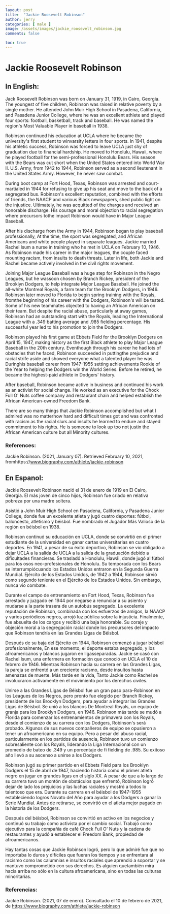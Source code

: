 ```yaml
---
layout: post
title:  "Jackie Roosevelt Robinson"
author: jerry
categories: [ male ]
image: /assets/images/jackie_roosevelt_robinson.jpg
comments: false

toc: true
---
```

<!-- English Section -->
# Jackie Roosevelt Robinson

## In English:
Jack Roosevelt Robinson was born on January 31, 1919, in Cairo, Georgia. The youngest of five children, Robinson was raised in relative poverty by a single mother. He attended John Muir High School in Pasadena, California, and Pasadena Junior College, where he was an excellent athlete and played four sports: football, basketball, track and baseball. He was named the region's Most Valuable Player in baseball in 1938.

Robinson continued his education at UCLA where he became the university's first student to winvarsity letters in four sports. In 1941, despite his athletic success, Robinson was forced to leave UCLA just shy of graduation due to financial hardship. He moved to Honolulu, Hawaii, where he played football for the semi-professional Honolulu Bears. His season with the Bears was cut short when the United States entered into World War II. U.S. Army, from 1942 to 1944, Robinson served as a second lieutenant in the United States Army. However, he never saw combat. 

During boot camp at Fort Hood, Texas, Robinson was arrested and court-martialed in 1944 for refusing to give up his seat and move to the back of a segregated bus. Robinson's excellent reputation, combined with the efforts of friends, the NAACP and various Black newspapers, shed public light on the injustice. Ultimately, he was acquitted of the charges and received an honorable discharge. His courage and moral objection to racial segregation where precursors tothe impact Robinson would have in Major League Baseball.

After his discharge from the Army in 1944, Robinson began to play baseball professionally, At the time, the sport was segregated, and African Americans and white people played in separate leagues. Jackie married Rachel Isum a nurse in training who he met in UCLA on February 10, 1946. As Robinson made his career in the major leagues, the couple faced mounting racism, from insults to death threats. Later in life, both Jackie and Rachel became actively involved in the civil rights movement.

Joining Major League Baseball was a huge step for Robinson in the Negro Leagues, but he wassoon chosen by Branch Rickey, president of the Brooklyn Dodgers, to help integrate Major League Baseball. He joined the all-white Montreal Royals, a farm team for the Brooklyn Dodgers, in 1946. Robinson later moved to Florida to begin spring training with the Royals, fromthe beginning of his career with the Dodgers, Robinson's will be tested. Some of his new teammates objected to having an African American on their team. But despite the racial abuse, particularly at away games, Robinson had an outstanding start with the Royals, leading the International League with a .349 batting average and .985 fielding percentage. His successful year led to his promotion to join the Dodgers.

Robinson played his first game at Ebbets Field for the Brooklyn Dodgers on April 15, 1947, making history as the first Black athlete to play Major League Baseball in the 20th century. Eventhough through his career he had lots of obstacles that he faced, Robinson succeeded in puttingthe prejudice and racial strife aside and showed everyone what a talented player he was. Duringhis baseball career from 1947-1955 setting achievements Rookie of the Year to helping the Dodgers win the World Series. Before he retired, he became the highest-paid athlete in Dodgers' history. 

After baseball, Robinson became active in business and continued his work as an activist for social change. He worked as an executive for the Chock Full O' Nuts coffee company and restaurant chain and helped establish the African American-owned Freedom Bank. 

There are so many things that Jackie Robinson accomplished but what I admired was no matterhow hard and difficult times got and was confronted with racism as the racial slurs and insults he learned to endure and stayed commitment to his rights. He is someone to look up too not justin the African American culture but all Minority cultures.

### References:
Jackie Robinson. (2021, January 07). Retrieved February 10, 2021, fromhttps://www.biography.com/athlete/jackie-robinson

<!-- Spanish Section -->
## En Espanol:
Jackie Roosevelt Robinson nació el 31 de enero de 1919 en El Cairo, Georgia. El más joven de cinco hijos, Robinson fue criado en relativa pobreza por una madre soltera.

Asistió a John Muir High School en Pasadena, California, y Pasadena Junior College, donde fue un excelente atleta y jugó cuatro deportes: fútbol, baloncesto, atletismo y béisbol. Fue nombrado el Jugador Más Valioso de la región en béisbol en 1938.

Robinson continuó su educación en UCLA, donde se convirtió en el primer estudiante de la universidad en ganar cartas universitarias en cuatro deportes. En 1941, a pesar de su éxito deportivo, Robinson se vio obligado a dejar UCLA a la salida de UCLA a la salida de la graduación debido a dificultades financieras. Se trasladó a Honolulu, Hawái, donde jugó al fútbol para los osos neo-profesionales de Honolulu. Su temporada con los Bears se interrumpiócuando los Estados Unidos entraron en la Segunda Guerra Mundial. Ejército de los Estados Unidos, de 1942 a 1944, Robinson sirvió como segundo teniente en el Ejército de los Estados Unidos. Sin embargo, nunca vio combate. 

Durante el campo de entrenamiento en Fort Hood, Texas, Robinson fue arrestado y juzgado en 1944 por negarse a renunciar a su asiento y mudarse a la parte trasera de un autobús segregado. La excelente reputación de Robinson, combinada con los esfuerzos de amigos, la NAACP y varios periódicos negros, arrojó luz pública sobre la injusticia. Finalmente, fue absuelta de los cargos y recibió una baja honorable. Su coraje y objeción moral a la segregación racial donde los precursores del impacto que Robinson tendría en las Grandes Ligas de Béisbol.

Después de su baja del Ejército en 1944, Robinson comenzó a jugar béisbol profesionalmente, En ese momento, el deporte estaba segregado, y los afroamericanos y blancos jugaron en ligasseparadas. Jackie se casó con Rachel Isum, una enfermera en formación que conoció en UCLA el 10 de febrero de 1946. Mientras Robinson hacía su carrera en las Grandes Ligas, la pareja se enfrentó a un creciente racismo, desde insultos hasta amenazas de muerte. Más tarde en la vida, Tanto Jackie como Rachel se involucraron activamente en el movimiento por los derechos civiles.

Unirse a las Grandes Ligas de Béisbol fue un gran paso para-Robinson en los Leagues de los Negros, pero pronto fue elegido por Branch Rickey, presidente de los Brooklyn Dodgers, para ayudar a integrar las Grandes Ligas de Béisbol. Se unió a los blancos De Montreal Royals, un equipo de granja para los Brooklyn Dodgers, en 1946. Robinson más tarde se mudó a Florida para comenzar los entrenamientos de primavera con los Royals, desde el comienzo de su carrera con los Dodgers, Robinson's será probado. Algunos de sus nuevos compañeros de equipo se opusieron a tener un afroamericano en su equipo. Pero a pesar del abuso racial, particularmente en los partidos de ausencia, Robinson tuvo un comienzo sobresaliente con los Royals, liderando la Liga Internacional con un promedio de bateo de .349 y un porcentaje de fi fielding de .985. Su exitoso año llevó a su ascenso a unirse a los Dodgers.

Robinson jugó su primer partido en el Ebbets Field para los Brooklyn Dodgers el 15 de abril de 1947, haciendo historia como el primer atleta negro en jugar en grandes ligas en el siglo XX. A pesar de que a lo largo de su carrera tuvo un montón de obstáculos que enfrentó, Robinson logró dejar de lado los prejuicios y las luchas raciales y mostró a todos lo talentoso que era. Durante su carrera en el béisbol de 1947-1955 estableciendo logros Novato del Año para ayudar a los Dodgers a ganar la Serie Mundial. Antes de retirarse, se convirtió en el atleta mejor pagado en la historia de los Dodgers.

Después del béisbol, Robinson se convirtió en activo en los negocios y continuó su trabajo como activista por el cambio social. Trabajó como ejecutivo para la compañía de café Chock Full O' Nuts y la cadena de restaurantes y ayudó a establecer el Freedom Bank, propiedad de afroamericanos. 

Hay tantas cosas que Jackie Robinson logró, pero lo que admiré fue que no importaba lo duros y difíciles que fueran los tiempos y se enfrentara al racismo como las calumnias e insultos raciales que aprendió a soportar y se mantuvo comprometido con sus derechos. Es alguien quetambién mira hacia arriba no sólo en la cultura afroamericana, sino en todas las culturas minoritarias.

### Referencias:
Jackie Robinson. (2021, 07 de enero). Consultado el 10 de febrero de 2021, de https://www.biography.com/athlete/jackie-robinson